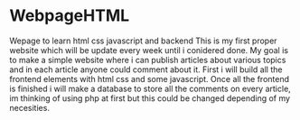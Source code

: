 # WebpageHTML
Wepage to learn html css javascript and backend
This is my first proper website which will be update every week until i conidered done.
My goal is to make a simple website where i can publish articles about various topics and in each article anyone could comment about it.
First i will build all the frontend elements with html css and some javascript.
Once all the frontend is finished i will make a database to store all the comments on every article, im thinking of using php at first but this could be changed depending of my necesities.
